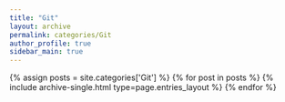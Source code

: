 ```yaml
---
title: "Git"
layout: archive
permalink: categories/Git
author_profile: true
sidebar_main: true
---
```


{% assign posts = site.categories['Git'] %}
{% for post in posts %} {% include archive-single.html type=page.entries_layout %} {% endfor %}
